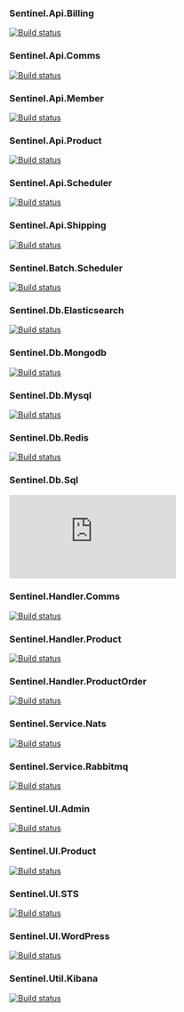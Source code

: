 ### Sentinel.Api.Billing
[![Build status](https://mrtmrcn.visualstudio.com/sentinel/_apis/build/status/sentinel%20docker%20builders/Sentinel.Api.Billing)](https://hub.docker.com/r/mmercan/sentinel-api-billing/)

### Sentinel.Api.Comms
[![Build status](https://mrtmrcn.visualstudio.com/sentinel/_apis/build/status/sentinel%20docker%20builders/Sentinel.Api.Comms)](https://hub.docker.com/r/mmercan/sentinel-api-comms/)

### Sentinel.Api.Member
[![Build status](https://mrtmrcn.visualstudio.com/sentinel/_apis/build/status/sentinel%20docker%20builders/Sentinel.Api.Member)](https://hub.docker.com/r/mmercan/sentinel-api-member/)

### Sentinel.Api.Product
[![Build status](https://mrtmrcn.visualstudio.com/sentinel/_apis/build/status/sentinel%20docker%20builders/Sentinel.Api.Product)](https://hub.docker.com/r/mmercan/sentinel-api-product/)

### Sentinel.Api.Scheduler
[![Build status](https://mrtmrcn.visualstudio.com/sentinel/_apis/build/status/sentinel%20docker%20builders/Sentinel.Api.Scheduler)](https://hub.docker.com/r/mmercan/sentinel-api-scheduler/)

### Sentinel.Api.Shipping
[![Build status](https://mrtmrcn.visualstudio.com/sentinel/_apis/build/status/sentinel%20docker%20builders/Sentinel.Api.Shipping)](https://hub.docker.com/r/mmercan/sentinel-api-shipping/)

### Sentinel.Batch.Scheduler
[![Build status](https://mrtmrcn.visualstudio.com/sentinel/_apis/build/status/sentinel%20docker%20builders/Sentinel.Batch.Scheduler)](https://hub.docker.com/r/mmercan/sentinel-batch-scheduler/)

### Sentinel.Db.Elasticsearch
[![Build status](https://mrtmrcn.visualstudio.com/sentinel/_apis/build/status/sentinel%20docker%20builders/Sentinel.Db.Elasticsearch)](https://hub.docker.com/r/mmercan/sentinel-db-elasticsearch/)

### Sentinel.Db.Mongodb
[![Build status](https://mrtmrcn.visualstudio.com/sentinel/_apis/build/status/sentinel%20docker%20builders/Sentinel.Db.Mongodb)](https://hub.docker.com/r/mmercan/sentinel-db-mongodb/)

### Sentinel.Db.Mysql
[![Build status](https://mrtmrcn.visualstudio.com/sentinel/_apis/build/status/sentinel%20docker%20builders/Sentinel.Db.Mysql)](https://hub.docker.com/r/mmercan/sentinel-db-mysql/)

### Sentinel.Db.Redis
[![Build status](https://mrtmrcn.visualstudio.com/sentinel/_apis/build/status/sentinel%20docker%20builders/Sentinel.Db.Redis)](https://hub.docker.com/r/mmercan/sentinel-db-redis/)

### Sentinel.Db.Sql
[![Build status](https://mrtmrcn.visualstudio.com/sentinel/_apis/build/status/sentinel%20docker%20builders/Sentinel.Db.Sql)](https://hub.docker.com/r/mmercan/sentinel-db-sql/)

### Sentinel.Handler.Comms
[![Build status](https://mrtmrcn.visualstudio.com/sentinel/_apis/build/status/sentinel%20docker%20builders/Sentinel.Handler.Comms)](https://hub.docker.com/r/mmercan/sentinel-handler-comms/)

### Sentinel.Handler.Product
[![Build status](https://mrtmrcn.visualstudio.com/sentinel/_apis/build/status/sentinel%20docker%20builders/Sentinel.Handler.Product)](https://hub.docker.com/r/mmercan/sentinel-handler-product/)

### Sentinel.Handler.ProductOrder
[![Build status](https://mrtmrcn.visualstudio.com/sentinel/_apis/build/status/sentinel%20docker%20builders/Sentinel.Handler.ProductOrder)](https://hub.docker.com/r/mmercan/sentinel-handler-productorder/)

### Sentinel.Service.Nats
[![Build status](https://mrtmrcn.visualstudio.com/sentinel/_apis/build/status/sentinel%20docker%20builders/Sentinel.Service.Nats)](https://hub.docker.com/r/mmercan/sentinel-service-nats/)

### Sentinel.Service.Rabbitmq
[![Build status](https://mrtmrcn.visualstudio.com/sentinel/_apis/build/status/sentinel%20docker%20builders/Sentinel.Service.Rabbitmq)](https://hub.docker.com/r/mmercan/sentinel-service-rabbitmq/)

### Sentinel.UI.Admin
[![Build status](https://mrtmrcn.visualstudio.com/sentinel/_apis/build/status/sentinel%20docker%20builders/Sentinel.UI.Admin)](https://hub.docker.com/r/mmercan/sentinel-ui-admin/)

### Sentinel.UI.Product
[![Build status](https://mrtmrcn.visualstudio.com/sentinel/_apis/build/status/sentinel%20docker%20builders/Sentinel.UI.Product)](https://hub.docker.com/r/mmercan/sentinel-ui-product/)

### Sentinel.UI.STS
[![Build status](https://mrtmrcn.visualstudio.com/sentinel/_apis/build/status/sentinel%20docker%20builders/Sentinel.UI.STS)](https://hub.docker.com/r/mmercan/sentinel-ui-sts/)

### Sentinel.UI.WordPress
[![Build status](https://mrtmrcn.visualstudio.com/sentinel/_apis/build/status/sentinel%20docker%20builders/Sentinel.UI.WordPress)](https://hub.docker.com/r/mmercan/sentinel-ui-wordpress/)

### Sentinel.Util.Kibana
[![Build status](https://mrtmrcn.visualstudio.com/sentinel/_apis/build/status/sentinel%20docker%20builders/Sentinel.Util.Kibana)](https://hub.docker.com/r/mmercan/sentinel-util-kibana/)


